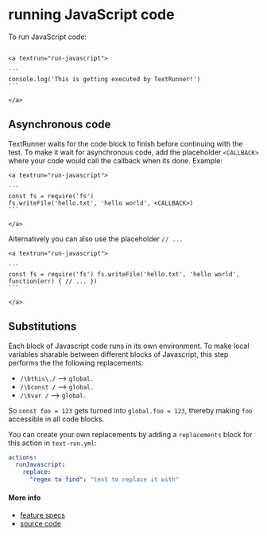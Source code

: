 # running JavaScript code

To run JavaScript code:

<a textrun="run-markdown-in-textrun">

````

<a textrun="run-javascript">

```
console.log('This is getting executed by TextRunner!')
```

</a>
````

## Asynchronous code

TextRunner waits for the code block to finish before continuing with the test.
To make it wait for asynchronous code, add the placeholder `<CALLBACK>` where
your code would call the callback when its done. Example:

<a textrun="run-markdown-in-textrun">

```
<a textrun="run-javascript">

`​``
const fs = require('fs')
fs.writeFile('hello.txt', 'hello world', <CALLBACK>)
`​``

</a>

```

</a>

Alternatively you can also use the placeholder `// ...`
<a textrun="run-markdown-in-textrun">

```
<a textrun="run-javascript">

`​``
const fs = require('fs') fs.writeFile('hello.txt', 'hello world',
function(err) { // ... })
`​``

</a>
```

</a>

## Substitutions

Each block of Javascript code runs in its own environment. To make local
variables sharable between different blocks of Javascript, this step performs
the the following replacements:

- `/\bthis\./` --> `global.`
- `/\bconst /` --> `global.`
- `/\bvar /` --> `global.`

So `const foo = 123` gets turned into `global.foo = 123`, thereby making `foo`
accessible in all code blocks.

You can create your own replacements by adding a `replacements` block for this
action in `text-run.yml`:

```yml
actions:
  runJavascript:
    replace:
      "regex to find": "text to replace it with"
```

#### More info

- [feature
  specs](../../features/actions/built-in/run-javascript/run-javascript.feature)
- [source code](../../src/actions/built-in/run-javascript.ts)
